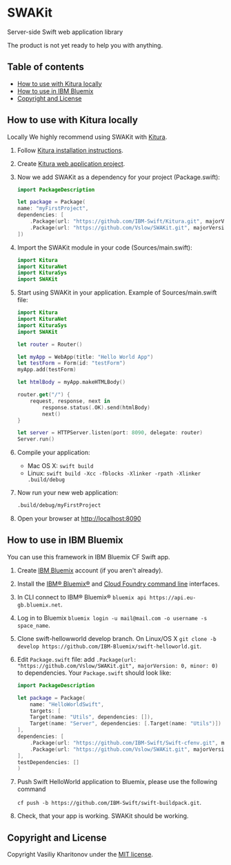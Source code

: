 # SWAKit
Server-side Swift web application library

The product is not yet ready to help you with anything.

## Table of contents

- [How to use with Kitura locally](#how-to-use-with-kitura-locally)
- [How to use in IBM Bluemix](#how-to-use-in-ibm-bluemix)
- [Copyright and License](#copyright-and-license)

## How to use with Kitura locally

Locally We highly recommend using SWAKit with [Kitura](https://github.com/IBM-Swift/Kitura).

1. Follow [Kitura installation instructions](https://github.com/IBM-Swift/Kitura#swift-version).

2. Create [Kitura web application project](https://github.com/IBM-Swift/Kitura#developing-kitura-applications).

3. Now we add SWAKit as a dependency for your project (Package.swift):
    
    ```swift
    import PackageDescription

    let package = Package(
    name: "myFirstProject",
    dependencies: [
        .Package(url: "https://github.com/IBM-Swift/Kitura.git", majorVersion: 0, minor: 13),
        .Package(url: "https://github.com/Vslow/SWAKit.git", majorVersion: 0, minor: 0)
    ])
    ```
4. Import the SWAKit module in your code (Sources/main.swift):
    
    ```swift
    import Kitura
    import KituraNet
    import KituraSys
    import SWAKit
    ```
5. Start using SWAKit in your application. Example of Sources/main.swift file:

    ```swift
    import Kitura
    import KituraNet
    import KituraSys
    import SWAKit

    let router = Router()

    let myApp = WebApp(title: "Hello World App")
    let testForm = Form(id: "testForm")
    myApp.add(testForm)

    let htmlBody = myApp.makeHTMLBody()

    router.get("/") {
        request, response, next in
            response.status(.OK).send(htmlBody)
            next()
    }

    let server = HTTPServer.listen(port: 8090, delegate: router)
    Server.run()
    ```
6. Compile your application:

    - Mac OS X: `swift build`
    - Linux: `swift build -Xcc -fblocks -Xlinker -rpath -Xlinker .build/debug`

9. Now run your new web application:

    ```bash
    .build/debug/myFirstProject
    ```

10. Open your browser at [http://localhost:8090](http://localhost:8090)

## How to use in IBM Bluemix

You can use this framework in IBM Bluemix CF Swift app.

1. Create [IBM Bluemix](https://console.ng.bluemix.net/registration/) account (if you aren't already).

2. Install the [IBM® Bluemix®](http://clis.ng.bluemix.net/ui/home.html) and [Cloud Foundry command line](https://github.com/cloudfoundry/cli/releases) interfaces.

3. In CLI connect to IBM® Bluemix® `bluemix api https://api.eu-gb.bluemix.net`.

4. Log in to Bluemix `bluemix login -u mail@mail.com -o username -s space_name`.

5. Clone swift-hellowworld develop branch. On Linux/OS X `git clone -b develop https://github.com/IBM-Bluemix/swift-helloworld.git`.

6. Edit `Package.swift` file: add `.Package(url: "https://github.com/Vslow/SWAKit.git", majorVersion: 0, minor: 0)` to dependencies. Your `Package.swift` should look like:

    ``` swift
    import PackageDescription

    let package = Package(
        name: "HelloWorldSwift",
        targets: [
        Target(name: "Utils", dependencies: []),
        Target(name: "Server", dependencies: [.Target(name: "Utils")])
    ],
    dependencies: [
        .Package(url: "https://github.com/IBM-Swift/Swift-cfenv.git", majorVersion: 1, minor: 0),
        .Package(url: "https://github.com/Vslow/SWAKit.git", majorVersion: 0, minor: 0)
    ],
    testDependencies: []
    )
    ```

7. Push Swift HelloWorld application to Bluemix, please use the following command

    `cf push -b https://github.com/IBM-Swift/swift-buildpack.git`.

8. Check, that your app is working. SWAKit should be working.

## Copyright and License

Copyright Vasiliy Kharitonov under the [MIT license](LICENSE).

